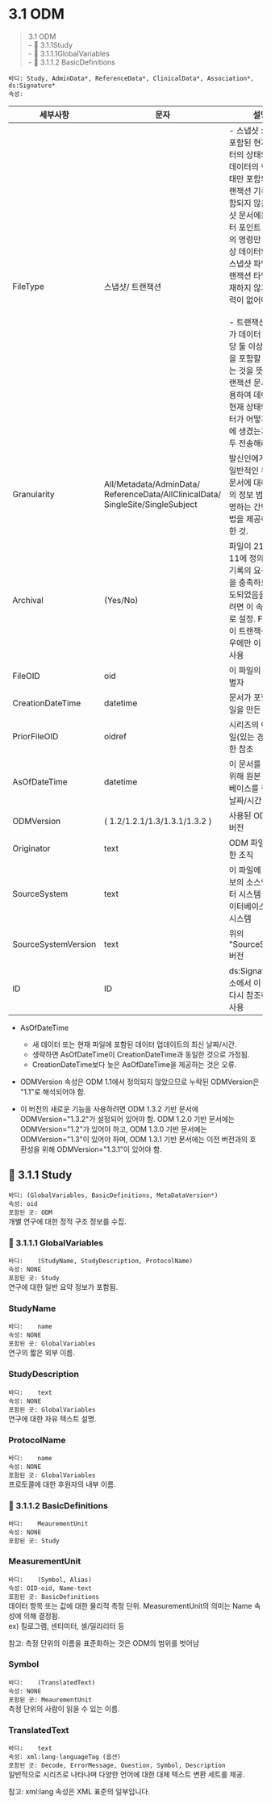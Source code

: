 # 3.1 ODM
> 3.1 ODM </br>
    - 📑 3.1.1Study </br>
        - 📌 3.1.1.1GlobalVariables </br>
        - 📌 3.1.1.2       BasicDefinitions </br>
        
        
`바디: Study, AdminData*, ReferenceData*, ClinicalData*, Association*, ds:Signature*` </br>
`속성: `

|세부사항|문자|설명|
|--------|--------|------------------------|
|FileType|스냅샷/ 트랜잭션| - 스냅샷 : 문서에 포함된 현재 데이터의 상태와 메타데이터의 현재 상태만 포함되고, 트랜잭션 기록은 포함되지 않음. 스냅샷 문서에는 데이터 포인트 당 하나의 명령만 포함. 임상 데이터의 경우 스냅샷 파일의 트랜잭션 타입은 존재하지 않거나 입력이 없어야 함.</br></br> - 트랜잭션: 문서가 데이터 포인트 당 둘 이상의 명령을 포함할 수 있다는 것을 뜻한다. 트랜잭션 문서를 사용하여 데이터의 현재 상태와 데이터가 어떻게 거기에 생겼는지를 모두 전송해라.  |
|Granularity| All/Metadata/AdminData/</br> ReferenceData/AllClinicalData/</br> SingleSite/SingleSubject| 발신인에게 특정 일반적인 유형의 문서에 대해 문서의 정보 범위를 설명하는 간단한 방법을 제공하기 위한 것. |
|Archival|(Yes/No)|파일이 21 CFR 11에 정의된 전자 기록의 요구 사항을 충족하도록 의도되었음을 나타내려면 이 속성을 예로 설정.  FileType이 트랜잭션인 경우에만 이 속성을 사용|
|FileOID|oid|이 파일의 고유 식별자|
|CreationDateTime|datetime|문서가 포함된 파일을 만든 시간|
|PriorFileOID|oidref|시리즈의 이전 파일(있는 경우)에 대한 참조|
|AsOfDateTime|datetime|이 문서를 만들기 위해 원본 데이터베이스를 쿼리한 날짜/시간|
|ODMVersion|( 1.2/1.2.1/1.3/1.3.1/1.3.2 )|사용된 ODM 표준 버전|
|Originator|text|ODM 파일을 생성한 조직|
|SourceSystem|text|이 파일에 있는 정보의 소스인 컴퓨터 시스템 또는 데이터베이스 관리 시스템|
|SourceSystemVersion|text|위의 "SourceSystem" 버전|
|ID|ID|ds:Signature 요소에서 이 요소를 다시 참조하는 데 사용|

- AsOfDateTime  
    - 새 데이터 또는 현재 파일에 포함된 데이터 업데이트의 최신 날짜/시간. 
    - 생략하면 AsOfDateTime이 CreationDateTime과 동일한 것으로 가정됨. 
    - CreationDateTime보다 늦은 AsOfDateTime을 제공하는 것은 오류.

- ODMVersion 속성은 ODM 1.1에서 정의되지 않았으므로 누락된 ODMVersion은 "1.1"로 해석되어야 함.

- 이 버전의 새로운 기능을 사용하려면 ODM 1.3.2 기반 문서에 ODMVersion="1.3.2"가 설정되어 있어야 함. ODM 1.2.0 기반 문서에는 ODMVersion="1.2"가 있어야 하고, ODM 1.3.0 기반 문서에는 ODMVersion="1.3"이 있어야 하며, ODM 1.3.1 기반 문서에는 이전 버전과의 호환성을 위해 ODMVersion="1.3.1"이 있어야 함.


## 📑 3.1.1 Study
`바디: (GlobalVariables, BasicDefinitions, MetaDataVersion*)` </br>
`속성: oid` </br>
`포함된 곳: ODM` </br>
개별 연구에 대한 정적 구조 정보를 수집.
</br>

### 📌 3.1.1.1 GlobalVariables
`바디: 	(StudyName, StudyDescription, ProtocolName)` </br>
`속성: NONE` </br>
`포함된 곳: Study` </br>
연구에 대한 일반 요약 정보가 포함됨.

### StudyName
`바디: 	name` </br>
`속성: NONE` </br> 
`포함된 곳: GlobalVariables` </br>
연구의 짧은 외부 이름.

### StudyDescription
`바디: 	text` </br>
`속성: NONE` </br>
`포함된 곳: GlobalVariables` </br>
연구에 대한 자유 텍스트 설명.

### ProtocolName
`바디: 	name` </br>
`속성: NONE` </br>
`포함된 곳: GlobalVariables` </br>
프로토콜에 대한 후원자의 내부 이름.
</br>

### 📌 3.1.1.2 BasicDefinitions
`바디: 	MeaurementUnit` </br>
`속성: NONE` </br>
`포함된 곳: Study` 

### MeasurementUnit
`바디: 	(Symbol, Alias)` </br>
`속성: OID-oid, Name-text` </br> 
`포함된 곳: BasicDefinitions` </br>
데이터 항목 또는 값에 대한 물리적 측정 단위. MeasurementUnit의 의미는 Name 속성에 의해 결정됨. </br>
ex) 킬로그램, 센티미터, 셀/밀리리터 등

참고: 측정 단위의 이름을 표준화하는 것은 ODM의 범위를 벗어남

### Symbol
`바디: 	(TranslatedText)` </br>
`속성: NONE` </br>
`포함된 곳: MeaurementUnit` </br>
측정 단위의 사람이 읽을 수 있는 이름.

### TranslatedText
`바디: 	text` </br>
`속성: xml:lang-languageTag (옵션)` </br>
`포함된 곳: Decode, ErrorMessage, Question, Symbol, Description` </br>
일반적으로 시리즈로 나타나며 다양한 언어에 대한 대체 텍스트 변환 세트를 제공.

참고: xml:lang 속성은 XML 표준의 일부입니다.
